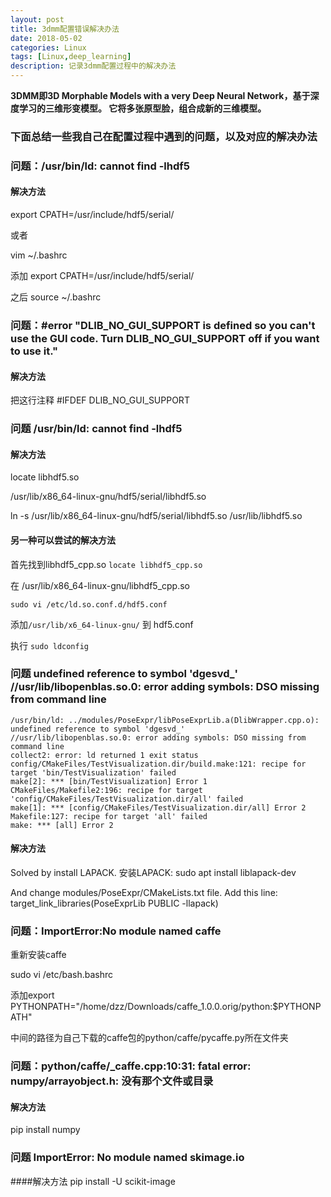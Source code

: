 ```yaml
---
layout: post
title: 3dmm配置错误解决办法
date: 2018-05-02
categories: Linux
tags: [Linux,deep_learning]
description: 记录3dmm配置过程中的解决办法
---
```


**3DMM即3D Morphable Models with a very Deep Neural Network，基于深度学习的三维形变模型。
它将多张原型脸，组合成新的三维模型。**

### 下面总结一些我自己在配置过程中遇到的问题，以及对应的解决办法

### 问题：/usr/bin/ld: cannot find -lhdf5

#### 解决方法

export CPATH=/usr/include/hdf5/serial/

或者

vim  ~/.bashrc

添加
export CPATH=/usr/include/hdf5/serial/

之后
source ~/.bashrc

### 问题：#error "DLIB_NO_GUI_SUPPORT is defined so you can't use the GUI code.  Turn DLIB_NO_GUI_SUPPORT off if you want to use it."


#### 解决方法
把这行注释  #IFDEF DLIB_NO_GUI_SUPPORT




### 问题 /usr/bin/ld: cannot find -lhdf5

#### 解决方法
 
 locate libhdf5.so
 
/usr/lib/x86_64-linux-gnu/hdf5/serial/libhdf5.so

 ln -s /usr/lib/x86_64-linux-gnu/hdf5/serial/libhdf5.so /usr/lib/libhdf5.so

#### 另一种可以尝试的解决方法
首先找到libhdf5_cpp.so `locate libhdf5_cpp.so`

在 /usr/lib/x86_64-linux-gnu/libhdf5_cpp.so

`sudo vi /etc/ld.so.conf.d/hdf5.conf`

添加`/usr/lib/x6_64-linux-gnu/` 到 hdf5.conf

执行  `sudo ldconfig`

### 问题 undefined reference to symbol 'dgesvd_' //usr/lib/libopenblas.so.0: error adding symbols: DSO missing from command line


```
/usr/bin/ld: ../modules/PoseExpr/libPoseExprLib.a(DlibWrapper.cpp.o): undefined reference to symbol 'dgesvd_'
//usr/lib/libopenblas.so.0: error adding symbols: DSO missing from command line
collect2: error: ld returned 1 exit status
config/CMakeFiles/TestVisualization.dir/build.make:121: recipe for target 'bin/TestVisualization' failed
make[2]: *** [bin/TestVisualization] Error 1
CMakeFiles/Makefile2:196: recipe for target 'config/CMakeFiles/TestVisualization.dir/all' failed
make[1]: *** [config/CMakeFiles/TestVisualization.dir/all] Error 2
Makefile:127: recipe for target 'all' failed
make: *** [all] Error 2
```

#### 解决方法
Solved by install LAPACK. 
安装LAPACK: sudo apt install liblapack-dev

And change modules/PoseExpr/CMakeLists.txt file. Add this line:
target_link_libraries(PoseExprLib PUBLIC -llapack)



### 问题：ImportError:No module named caffe

重新安装caffe

sudo vi /etc/bash.bashrc

添加export PYTHONPATH="/home/dzz/Downloads/caffe_1.0.0.orig/python:$PYTHONPATH"

中间的路径为自己下载的caffe包的python/caffe/pycaffe.py所在文件夹


### 问题：python/caffe/_caffe.cpp:10:31: fatal error: numpy/arrayobject.h: 没有那个文件或目录

#### 解决方法
pip install numpy


### 问题 ImportError: No module named skimage.io

####解决方法
pip install -U scikit-image 


